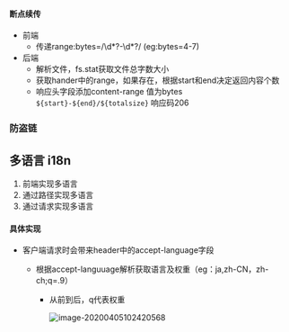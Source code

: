 #### 断点续传

- 前端
  - 传递range:bytes=/\d\*?-\d\*?/    (eg:bytes=4-7)
- 后端
  - 解析文件，fs.stat获取文件总字数大小
  - 获取hander中的range，如果存在，根据start和end决定返回内容个数
  - 响应头字段添加content-range 值为bytes `${start}-${end}/${totalsize}`  响应码206



### 防盗链



## 多语言 i18n

1. 前端实现多语言
2. 通过路径实现多语言
3. 通过请求实现多语言

#### 具体实现

- 客户端请求时会带来header中的accept-language字段

  - 根据accept-languuage解析获取语言及权重（eg：ja,zh-CN，zh-ch;q=.9）

    - 从前到后，q代表权重

      ![image-20200405102420568](image-20200405102420568.png)